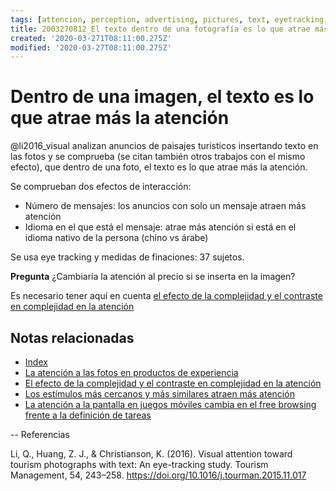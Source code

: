 ```yaml
---
tags: [attencion, perception, advertising, pictures, text, eyetracking, Notebooks/attention, Notebooks/perception]
title: 2003270812_El texto dentro de una fotografía es lo que atrae más atención
created: '2020-03-271T08:11:00.275Z'
modified: '2020-03-27T08:11:00.275Z'
---
```


# Dentro de una imagen, el texto es lo que atrae más la atención

@li2016_visual analizan anuncios de paisajes turísticos insertando texto en las fotos y se comprueba (se citan también otros trabajos con el mismo efecto), que dentro de una foto, el texto es lo que atrae más la atención.

Se comprueban dos efectos de interacción:

- Número de mensajes: los anuncios con solo un mensaje atraen más atención
- Idioma en el que está el mensaje: atrae más atención si está en el idioma nativo de la persona (chino vs árabe)

Se usa eye tracking y medidas de finaciones: 37 sujetos.

**Pregunta** ¿Cambiaría la atención al precio si se inserta en la imagen?

Es necesario tener aquí en cuenta [el efecto de la complejidad y el contraste en complejidad en la atención](2004011126_visual_contrast_complexity_web_experience.md)

## Notas relacionadas

- [Index](_2003101705_index.md)
- [La atención a las fotos en productos de experiencia](2003210809_atencionfotos_productosexperiencia.md)
- [El efecto de la complejidad y el contraste en complejidad en la atención](2004011126_visual_contrast_complexity_web_experience.md)
- [Los estímulos más cercanos y más similares atraen más atención](2003260716_estimulosproximosysimilares_atencion.md)
- [La atención a la pantalla en juegos móviles cambia en el free browsing frente a la definición de tareas](2003261714_eyetracking_mobile_games.md)


--
Referencias

Li, Q., Huang, Z. J., & Christianson, K. (2016). Visual attention toward tourism photographs with text: An eye-tracking study. Tourism Management, 54, 243–258. https://doi.org/10.1016/j.tourman.2015.11.017
